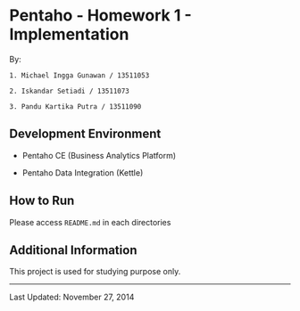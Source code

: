 # Pentaho - Homework 1 - Implementation

By:

    1. Michael Ingga Gunawan / 13511053
    
    2. Iskandar Setiadi / 13511073
    
    3. Pandu Kartika Putra / 13511090

## Development Environment

- Pentaho CE (Business Analytics Platform)

- Pentaho Data Integration (Kettle)


## How to Run

Please access ```README.md``` in each directories


## Additional Information

This project is used for studying purpose only.

---

Last Updated: November 27, 2014